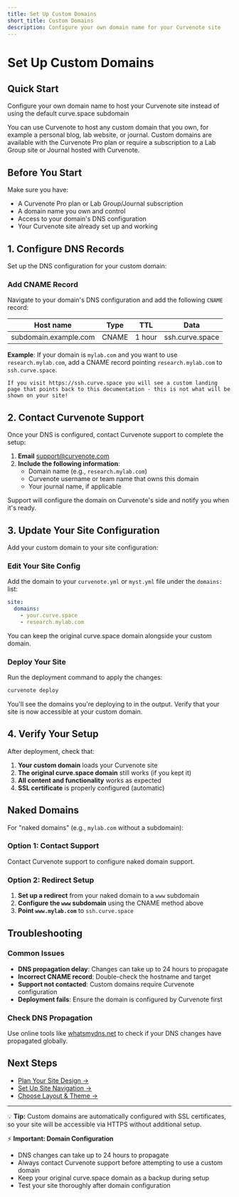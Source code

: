 ```yaml
---
title: Set Up Custom Domains
short_title: Custom Domains
description: Configure your own domain name for your Curvenote site
---
```


# Set Up Custom Domains

## Quick Start
Configure your own domain name to host your Curvenote site instead of using the default curve.space subdomain

You can use Curvenote to host any custom domain that you own, for example a personal blog, lab website, or journal. Custom domains are available with the Curvenote Pro plan or require a subscription to a Lab Group site or Journal hosted with Curvenote.

## Before You Start

Make sure you have:
- A Curvenote Pro plan or Lab Group/Journal subscription
- A domain name you own and control
- Access to your domain's DNS configuration
- Your Curvenote site already set up and working

## 1. Configure DNS Records

Set up the DNS configuration for your custom domain:

### Add CNAME Record
Navigate to your domain's DNS configuration and add the following `CNAME` record:

| Host name | Type | TTL | Data |
|-----------|------|-----|------|
| subdomain.example.com | CNAME | 1 hour | ssh.curve.space |

**Example**: If your domain is `mylab.com` and you want to use `research.mylab.com`, add a CNAME record pointing `research.mylab.com` to `ssh.curve.space`.

```{note}
If you visit https://ssh.curve.space you will see a custom landing page that points back to this documentation - this is not what will be shown on your site!
```

## 2. Contact Curvenote Support

Once your DNS is configured, contact Curvenote support to complete the setup:

1. **Email** [support@curvenote.com](mailto:support@curvenote.com)
2. **Include the following information**:
   - Domain name (e.g., `research.mylab.com`)
   - Curvenote username or team name that owns this domain
   - Your journal name, if applicable

Support will configure the domain on Curvenote's side and notify you when it's ready.

## 3. Update Your Site Configuration

Add your custom domain to your site configuration:

### Edit Your Site Config
Add the domain to your `curvenote.yml` or `myst.yml` file under the `domains:` list:

```yaml
site:
  domains:
    - your.curve.space
    - research.mylab.com
```

You can keep the original curve.space domain alongside your custom domain.

### Deploy Your Site
Run the deployment command to apply the changes:

```bash
curvenote deploy
```

You'll see the domains you're deploying to in the output. Verify that your site is now accessible at your custom domain.

## 4. Verify Your Setup

After deployment, check that:

1. **Your custom domain** loads your Curvenote site
2. **The original curve.space domain** still works (if you kept it)
3. **All content and functionality** works as expected
4. **SSL certificate** is properly configured (automatic)

## Naked Domains

For "naked domains" (e.g., `mylab.com` without a subdomain):

### Option 1: Contact Support
Contact Curvenote support to configure naked domain support.

### Option 2: Redirect Setup
1. **Set up a redirect** from your naked domain to a `www` subdomain
2. **Configure the `www` subdomain** using the CNAME method above
3. **Point `www.mylab.com`** to `ssh.curve.space`

## Troubleshooting

### Common Issues
- **DNS propagation delay**: Changes can take up to 24 hours to propagate
- **Incorrect CNAME record**: Double-check the hostname and target
- **Support not contacted**: Custom domains require Curvenote configuration
- **Deployment fails**: Ensure the domain is configured by Curvenote first

### Check DNS Propagation
Use online tools like [whatsmydns.net](https://whatsmydns.net) to check if your DNS changes have propagated globally.

## Next Steps

- [Plan Your Site Design →](./planning.md)
- [Set Up Site Navigation →](./navigation.md)
- [Choose Layout & Theme →](./layout-and-theme.md)

---

💡 **Tip:** Custom domains are automatically configured with SSL certificates, so your site will be accessible via HTTPS without additional setup.

⚡ **Important:
Domain Configuration**

- DNS changes can take up to 24 hours to propagate
- Always contact Curvenote support before attempting to use a custom domain
- Keep your original curve.space domain as a backup during setup
- Test your site thoroughly after domain configuration
